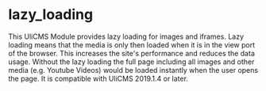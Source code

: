 # lazy_loading

This UliCMS Module provides lazy loading for images and iframes.
Lazy loading means that the media is only then loaded when it is in the view port of the browser.
This increases the site's performance and reduces the data usage.
Without the lazy loading the full page including all images and other media (e.g. Youtube Videos) would be loaded instantly when the user opens the page.
It is compatible with UliCMS 2019.1.4 or later.